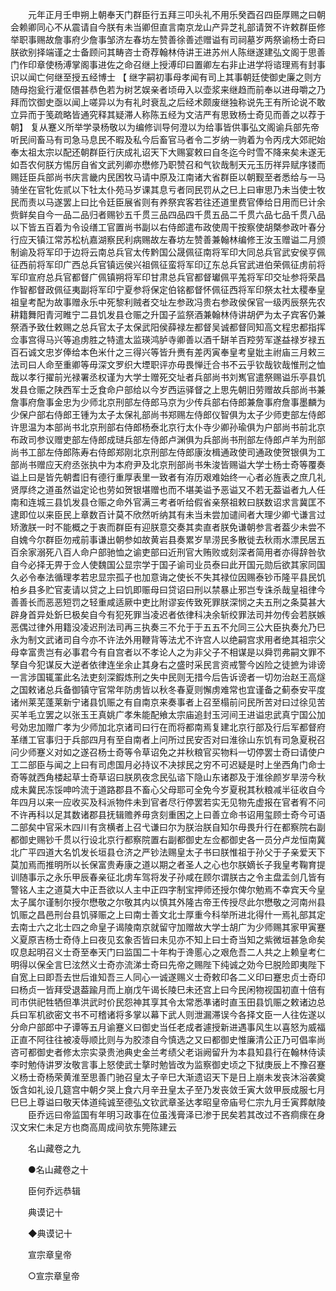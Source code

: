 <!-- { "loadSidebar": true } -->
　　元年正月壬申朔上朝奉天门群臣行五拜三叩头礼不用乐癸酉召四臣厚赐之曰朝会赖卿同心不从震请自今朕有未当卿但直言南京龙山产异芝礼部请贺不许敕群臣修举职事赐故詹事府少詹事邹济左春坊左赞善徐善述赠谥有司祠墓岁两祭谕杨士奇曰朕欲别择端谨之士备顾问其畴咨士奇荐翰林侍讲王进苏州人陈继遂建弘文阁于思善门作印章使杨溥掌阁事进佐之命召继上授溥印曰置卿左右非止进学将谘理焉有封事识以闻亡何继至授五经博士 【 继字嗣初事母孝闻有司上其事朝廷使御史廉之则方随母抱瓮行灌伛儇甚恭色若为树艺娱亲者顷毋入以壶浆来继趋而前奉以进母嚼之乃拜而饮御史亟以闻上嗟异以为有礼时衰乱之后经术颇废继独称说先王有所论说不敢立异而于笺疏略皆通究释其疑滞人称陈五经为文洁严有思致杨士奇见而善之以荐于朝】 复从蹇义所举学录杨敬以为编修训导何澄以为给事皆供事弘文阁谕兵部先帝听民间畜马有司急马息民不暇及私今后畜官马者令二岁纳一驹着为令丙戌大郊祀始奉太祖太宗以配还朝群臣行庆成礼诏天下大赐宴敕曰自冬迄今时雪不降来矣未遂无如吾农何朕方惕厉自省文武列卿亦懋修乃职赞召和气钦哉制天元玉历祥异赋序镂而赐廷臣兵部尚书庆言畿内民困牧马请中原及江南诸大省群臣以朝觐至者悉给与一马骑坐在官牝佐贰以下牡太仆苑马岁课其息亏者同民罚从之巳上曰审思乃未当使士牧民而责以马遂罢上曰比令廷臣展省则有养祭宾客若往还道里费官俸给日用而巳计余赀鲜矣自今一品二品归者赐钞五千贯三品四品四千贯五品二千贯六品七品千贯八品以下皆五百着为令设缮工官置尚书副以右侍郎遣布政使周干按察使胡槩参政叶春分行应天镇江常苏松杭嘉湖察民利病赐故左春坊左赞善兼翰林编修王汝玉赠谥二月颁制谕及将军印于边将云南总兵官太传黔国公晟佩征南将军印大同总兵官武安侯亨佩征西前将军印广西总兵官镇远侯兴祖佩征蛮将军印辽东总兵官武进伯荣佩征虏前将军印宣府总兵官都督广佩镇朔将军印甘肃总兵官都督瓛佩平羗将军印交址参将荣昌作智都督政佩征夷副将军印宁夏参将保定伯铭都督怀佩征西将军印祭太社太稷奉皇祖皇考配为故事赠永乐中死黎利贼者交址左参政冯贵右参政侯保官一级丙辰祭先农耕籍舞阳青河睢宁二县饥发县仓赈之升国子监祭酒兼翰林侍讲胡俨为太子宾客仍兼祭酒予致仕敕赐之总兵官太子太保武阳侯薛禄左都督吴诚都督同知高文程忠都指挥佥事宫得马兴等追虏胜之特遣太监瑛鸿胪寺卿善以酒千缾羊百羫劳军遂益禄岁禄五百石诚文忠岁俸给本色米什之三得兴等皆升赉有差丙寅奉皇考皇妣主祔庙三月敕三法司曰人命至重卿等毋深文罗织大堙职评亦毋畏惮迁合书不云乎钦哉钦哉惟刑之恤哉以孝行擢前光禄署丞权谨为大学士赠死交址者兵部尚书刘嶲官遣祭赐谥乐亭县饥发县仓赈之陕西军士乏食命户部给以今岁西运驿督之上思先朝旧劳赠故兵部尚书兼詹事府詹事金忠为少师北京刑部左侍郎马京为少传兵部右侍郎兼詹事府詹事墨麟为少保户部右侍郎王锺为太子太保礼部尚书郑赐左侍郎仪智俱为太子少师吏部左侍郎许思温为本部尚书北京刑部右侍郎杨泰北京行太仆寺少卿孙瑜俱为户部尚书前北京布政司参议赠吏部左侍郎成琎兵部左侍郎卢渊俱为兵部尚书刑部左侍郎卢羊为刑部尚书工部左侍郎陈寿右侍郎郑刚北京刑部左侍郎康汝楫通政使司通政使贺银俱为工部尚书赠应天府丞张执中为本府尹及北京刑部尚书朱浚皆赐谥大学士杨士奇等覆奏谥上曰是皆先朝耆旧有德行重厚表里一致者有洊历艰难始终一心者必旌表之庶几礼贤厚终之道虽然谥定论也劳如贺银堪赠也而不堪美谥予恶谥又不若无葢谥者九人任南和连城三县饥发县仓赈之命外官满三考者听给假省亲祭祖敕曰朕数诏求言冀匡不逮即位以来臣民上章数百计莫不欣然听纳其有未当未尝加谴间者大理少卿弋谦言过矫激朕一时不能概之于衷而群臣有迎朕意交奏其卖直者朕免谦朝参言者葢少未尝不自媿今尔群臣勿戒前事谦出朝参如故黄岩县奏累岁旱涝民多散徙去秋雨水漂民居五百余家溺死八百人命户部驰恤之谕吏部曰近刑官大贿败或刻深者简用者亦得辞咎欤自今必择无畀于佥人使魏国公显宗学于国子谕司业员泰曰此开国元勋后欲其家同国久必令奉法循理孝若忠显宗孤子也加意诲之使长不失其禄位因赐泰钞币隆平县民饥柏乡县多贮官麦请以贷之上曰饥即赈母曰贷诏曰刑以禁暴止邪岂专诛杀哉皇祖律今善善长而恶恶短罚之轻重咸适厥中吏比附谬妄传致死罪朕深悯之夫五刑之条莫甚大辟身首异处釿巳极矣自今有犯死罪当凌迟者依律科决余斩绞罪法司并勿传会若朕嫉恶偶过律外用籍没凌迟刑法司再三执奏三不允于于五五不允同三公大臣执奏允乃巳永为制文武诸司自今亦不许法外用鞭背等法尤不许宫人以绝嗣宫求用者绝其祖宗父母幸富贵岂有必事君今有自宫者以不孝论人之为非父子不相谋是以舜罚弗嗣文罪不孥自今犯谋反大逆者依律连坐余止其身右之盛时采民言资戒警今凶险之徒摭为诽谤一言涉国辄罣此名法吏刻深鍜炼刑之失中民则无措今后告诉谤者一切勿治赵王高燧之国敕诸总兵备御镇守官常年防虏皆以秋冬春夏则懈虏难常也宜谨备之蓟泰安平度诸州莱芜蓬莱新宁诸县饥赈之有自南京来奏事者上召至榻前问民所苦对曰过徐见苦买羊毛立罢之以张玉王真姚广孝朱能配飨太宗庙追封玉河间王进谥忠武真宁国公加号効忠加赠广孝为少师加北京诸司曰行在而将都南焉复建北京行部及行后军都督府革缮工官事归于兵部四月有至自南者上问所过民安否对曰淮徐山东饥有司急夏税召问少师蹇义对如之遂召杨士奇等令草诏免之并秋粮官买物料一切停罢士奇曰请使户工二部臣与闻之上曰有司虑国月必持议不决捄民之穷不可迟疑是时上坐西角门命士奇等就西角楼起草士奇草诏曰朕夙夜念民弘谘下隐山东诸郡及于淮徐颜岁旱涝今秋成未冀民冻馁呻吟流于道路郡县不畜心父母耶可全免今岁夏税其秋粮减半征收自今年四月以来一应收买及科派物件未到官者尽行停罢若实无见物先虚报在官者宥不问不许再科以足其数诸郡县抚辑赡养毋贪刻重困之上曰善立命书诏用玺顾士奇今可语二部矣中官采木四川有贪横者上召弋谦曰尔为朕治朕自知尔毋畏升行在都察院右副都御史赐钞千贯以行设北京行都察院置右副都御史左佥都御史各一员分卢龙恒南冀北广平四道大名饥发长垣县仓济之严钞法赐皇太子书曰朕惟祖于孙父于子亲爱天下莫加焉而推明所以长保富贵寿康之道以期之者圣人之心也尔朕嫡长子我皇考鞠育提训随事示之永乐甲辰春亲征北虏车驾将发子孙咸在顾尔谓朕古之令主盘盂剑几皆有警铭人主之道莫大中正吾欲以人主中正四字制宝押师还授尔俾尔勉焉不幸宾天今皇太子属尔谨制尔授尔懋敬之尔敬其内以慎其外隆古帝王传授尽此尔懋敬之河南州县饥赈之昌邑刑台县饥驿赈之上曰南士善文北士厚重今科举所进北得什一焉礼部其定去南士六之北士四之命皇子谒陵南京就留守加赠故大学士胡广为少师赐其家甲寅蹇义夏原吉杨士奇侍上曰夜见玄象否皆曰未见亦不知上曰士奇当知之紫微垣甚急命矣叹息起明召义士奇至奉天门曰监国二十年构于谗慝心之艰危吾二人共之上赖皇考仁明得以保全言巳泫然义士奇亦流涕士奇曰先帝之赐陛下纯诚之効今巳脱险即夷陛下自宽上曰即吾去世后谁知吾三人同心一诚遂赐义士奇敕印各二义印曰蹇忠贞士奇印曰杨贞一皆拜受退葢踰月而上崩戊午谒长陵巳未还宫上曰今民闲物视国初直十倍有司市供祀牲牺但凖洪武时价民怨神其享其令太常悉凖诸时直玉田县饥赈之敕诸边总兵曰军机欲密文书不可稽诸将多掌以幕下武人则泄漏滞误今各择文臣一人往佐遂以分命户部郎中子谭等五月谕蹇义曰御史当任老成者遽授新进遇事风生以喜怒为威福正直不阿往往被凌辱顺比则与为胶漆自今慎选之又曰都御史惟廉清公正乃可倡率尚咨可都御史者修太宗实录贵池典史金兰考绩父老诣阙留升为本县知县行在翰林侍读李时勉侍讲罗汝敬言事上怒使武士摮时勉皆改为监察御史顷之下狱庚辰上不豫召蹇义杨士奇杨荣黄淮至思善门驰召皇太子辛巳大渐遗诏天下是日上崩未发丧沐浴袭奠饭含如礼设几筵宫中朝夕哭上食六月辛丑皇太子至乃发丧敛壬寅大敛甲辰成服七月巳巳上尊谥曰敬天体道纯诚至德弘文钦武章圣达孝昭皇帝庙号仁宗九月壬寅葬献陵 
　　臣乔远曰帝监国有年明习政事在位虽浅膏泽已渗于民矣若其改过不吝痌瘝在身汉文宋仁未足方也商高周成间欤东筦陈建云 

　　名山藏卷之九 

　　●名山藏卷之十 

　　臣何乔远恭辑 

　　典谟记十 

　　◆典谟记十 

　　宣宗章皇帝 

　　○宣宗章皇帝 

